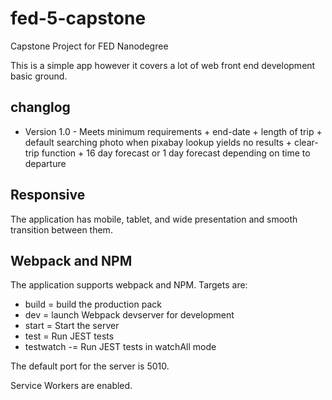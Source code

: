 # fed-5-capstone
Capstone Project for FED Nanodegree

This is a simple app however it covers a lot of web front end development basic ground.

## changlog
* Version 1.0 - Meets minimum requirements + end-date + length of trip + default searching photo when pixabay lookup yields no results + clear-trip function + 16 day forecast or 1 day forecast depending on time to departure

## Responsive
The application has mobile, tablet, and wide presentation and smooth transition between them.

## Webpack and NPM
The application supports webpack and NPM. Targets are:
* build = build the production pack
* dev = launch Webpack devserver for development
* start = Start the server
* test = Run JEST tests
* testwatch -= Run JEST tests in watchAll mode

The default port for the server is 5010.

Service Workers are enabled.